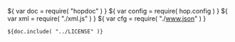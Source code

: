 ${ var doc = require( "hopdoc" ) }
${ var config = require( hop.config ) }
${ var xml = require( "./xml.js" ) }
${ var cfg = require( "./www.json" ) }

```shell[:@license]
${doc.include( "../LICENSE" )}
```
